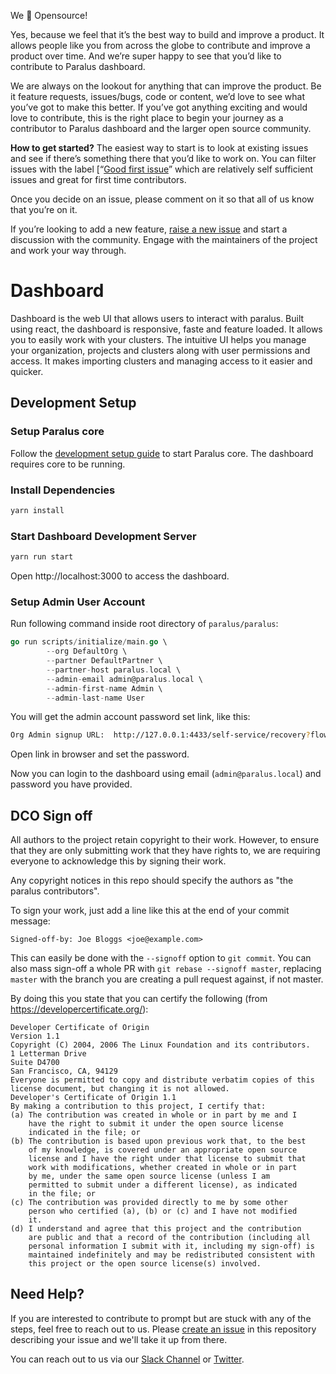 We 💚 Opensource!

Yes, because we feel that it’s the best way to build and improve a product. It allows people like you from across the globe to contribute and improve a product over time. And we’re super happy to see that you’d like to contribute to Paralus dashboard.

We are always on the lookout for anything that can improve the product. Be it feature requests, issues/bugs, code or content, we’d love to see what you’ve got to make this better. If you’ve got anything exciting and would love to contribute, this is the right place to begin your journey as a contributor to Paralus dashboard and the larger open source community.

**How to get started?**
The easiest way to start is to look at existing issues and see if there’s something there that you’d like to work on. You can filter issues with the label [“[Good first issue](https://github.com/paralus/dashboard/issues?q=is%3Aissue+is%3Aopen+label%3A%22good+first+issue%22)” which are relatively self sufficient issues and great for first time contributors.

Once you decide on an issue, please comment on it so that all of us know that you’re on it.

If you’re looking to add a new feature, [raise a new issue](https://github.com/paralus/dashboard/issues/new) and start a discussion with the community. Engage with the maintainers of the project and work your way through.

# Dashboard

Dashboard is the web UI that allows users to interact with paralus. Built using react, the dashboard is responsive, faste and feature loaded. It allows you to easily work with your clusters. The intuitive UI helps you manage your organization, projects and clusters along with user permissions and access. It makes importing clusters and managing access to it easier and quicker.

## Development Setup

### Setup Paralus core

Follow the [development setup guide](https://github.com/paralus/paralus/blob/main/CONTRIBUTING.md#development-setup) to start Paralus core. The dashboard requires core to be running.

### Install Dependencies

```bash
yarn install
```

### Start Dashboard Development Server

```bash
yarn run start
```

Open http://localhost:3000 to access the dashboard.

### Setup Admin User Account

Run following command inside root directory of `paralus/paralus`:

```go
go run scripts/initialize/main.go \
        --org DefaultOrg \
        --partner DefaultPartner \
        --partner-host paralus.local \
        --admin-email admin@paralus.local \
        --admin-first-name Admin \
        --admin-last-name User
```

You will get the admin account password set link, like this:

```bash
Org Admin signup URL:  http://127.0.0.1:4433/self-service/recovery?flow=7c85618b-cc38-4f4f-895c-3540f1fe5149&token=sf7fHWXDW664Y1DAMg5QIJ6Hqg97Huu7
```

Open link in browser and set the password.

Now you can login to the dashboard using email (`admin@paralus.local`) and password you have provided.

## DCO Sign off

All authors to the project retain copyright to their work. However, to ensure
that they are only submitting work that they have rights to, we are requiring
everyone to acknowledge this by signing their work.

Any copyright notices in this repo should specify the authors as "the
paralus contributors".

To sign your work, just add a line like this at the end of your commit message:

```
Signed-off-by: Joe Bloggs <joe@example.com>
```

This can easily be done with the `--signoff` option to `git commit`.
You can also mass sign-off a whole PR with `git rebase --signoff master`, replacing
`master` with the branch you are creating a pull request against, if not master.

By doing this you state that you can certify the following (from https://developercertificate.org/):

```
Developer Certificate of Origin
Version 1.1
Copyright (C) 2004, 2006 The Linux Foundation and its contributors.
1 Letterman Drive
Suite D4700
San Francisco, CA, 94129
Everyone is permitted to copy and distribute verbatim copies of this
license document, but changing it is not allowed.
Developer's Certificate of Origin 1.1
By making a contribution to this project, I certify that:
(a) The contribution was created in whole or in part by me and I
    have the right to submit it under the open source license
    indicated in the file; or
(b) The contribution is based upon previous work that, to the best
    of my knowledge, is covered under an appropriate open source
    license and I have the right under that license to submit that
    work with modifications, whether created in whole or in part
    by me, under the same open source license (unless I am
    permitted to submit under a different license), as indicated
    in the file; or
(c) The contribution was provided directly to me by some other
    person who certified (a), (b) or (c) and I have not modified
    it.
(d) I understand and agree that this project and the contribution
    are public and that a record of the contribution (including all
    personal information I submit with it, including my sign-off) is
    maintained indefinitely and may be redistributed consistent with
    this project or the open source license(s) involved.
```

## Need Help?

If you are interested to contribute to prompt but are stuck with any of the steps, feel free to reach out to us. Please [create an issue](https://github.com/paralus/dashboard/issues/new) in this repository describing your issue and we'll take it up from there.

You can reach out to us via our [Slack Channel](https://join.slack.com/t/paralus/shared_invite/zt-1a9x6y729-ySmAq~I3tjclEG7nDoXB0A) or [Twitter](https://twitter.com/paralus_).
